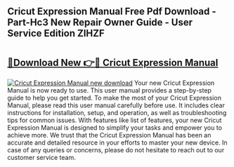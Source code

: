 ## Cricut Expression Manual Free Pdf Download - Part-Hc3 New Repair Owner Guide - User Service Edition ZIHZF

# <h2><a href="http://bc40146.oget.top/?id=Cricut+Expression+Manual">🔗Download New 👉🔴 Cricut Expression Manual</a></h2>

[![Cricut Expression Manual new download](https://i.imgur.com/5g1atiW.png)](http://bc40146.oget.top/?id=Cricut+Expression+Manual)
Your new Cricut Expression Manual is now ready to use. This user manual provides a step-by-step guide to help you get started. To make the most of your Cricut Expression Manual, please read this user manual carefully before use. It includes clear instructions for installation, setup, and operation, as well as troubleshooting tips for common issues. With features like list of features, your new Cricut Expression Manual is designed to simplify your tasks and empower you to achieve more. We trust that the Cricut Expression Manual has been an accurate and detailed resource in your efforts to master your new device. In case of any queries or concerns, please do not hesitate to reach out to our customer service team.
